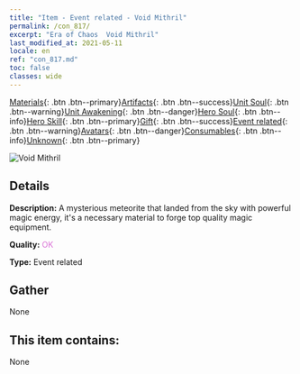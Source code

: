 ```yaml
---
title: "Item - Event related - Void Mithril"
permalink: /con_817/
excerpt: "Era of Chaos  Void Mithril"
last_modified_at: 2021-05-11
locale: en
ref: "con_817.md"
toc: false
classes: wide
---
```

 [Materials](/Items/){: .btn .btn--primary}[Artifacts](/Items/Artifacts/){: .btn .btn--success}[Unit Soul](/Items/UnitSoul/){: .btn .btn--warning}[Unit Awakening](/Items/UnitAwakening/){: .btn .btn--danger}[Hero Soul](/Items/HeroSoul/){: .btn .btn--info}[Hero Skill](/Items/HeroSkill/){: .btn .btn--primary}[Gift](/Items/Gift/){: .btn .btn--success}[Event related](/Items/Events/){: .btn .btn--warning}[Avatars](/Items/Avatars/){: .btn .btn--danger}[Consumables](/Items/Consumables/){: .btn .btn--info}[Unknown](/Items/Unknown/){: .btn .btn--primary}

 ![Void Mithril](/images/t/i_3075.png)

## Details
 **Description:** A mysterious meteorite that landed from the sky with powerful magic energy, it's a necessary material to forge top quality magic equipment.

 **Quality:** <span style="color: #DA70D6">OK</span>

 **Type:** Event related

## Gather

  None

## This item contains:

  None

